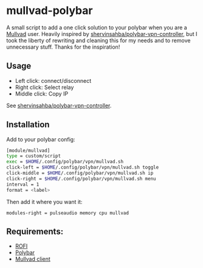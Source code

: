 # mullvad-polybar

A small script to add a one click solution to your polybar when you are a [Mullvad](https://mullvad.net) user. Heavily inspired by [shervinsahba/polybar-vpn-controller](https://github.com/shervinsahba/polybar-vpn-controller), but I took the liberty of rewriting and cleaning this for my needs and to remove unnecessary stuff. Thanks for the inspiration!

## Usage

* Left click: connect/disconnect
* Right click: Select relay
* Middle click: Copy IP

See [shervinsahba/polybar-vpn-controller](https://github.com/shervinsahba/polybar-vpn-controller).

## Installation

Add to your polybar config:

```bash
[module/mullvad]
type = custom/script
exec = $HOME/.config/polybar/vpn/mullvad.sh
click-left = $HOME/.config/polybar/vpn/mullvad.sh toggle
click-middle = $HOME/.config/polybar/vpn/mullvad.sh ip
click-right = $HOME/.config/polybar/vpn/mullvad.sh menu
interval = 1
format = <label>
```

Then add it where you want it:

`modules-right = pulseaudio memory cpu mullvad`


## Requirements:

* [ROFI](https://github.com/davatorium/rofi)
* [Polybar](https://github.com/polybar/polybar)
* [Mullvad client](https://mullvad.net/en/download/linux/)
